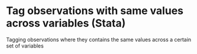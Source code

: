 # Tag observations with same values across variables (Stata)
Tagging observations where they contains the same values across a certain set of variables
